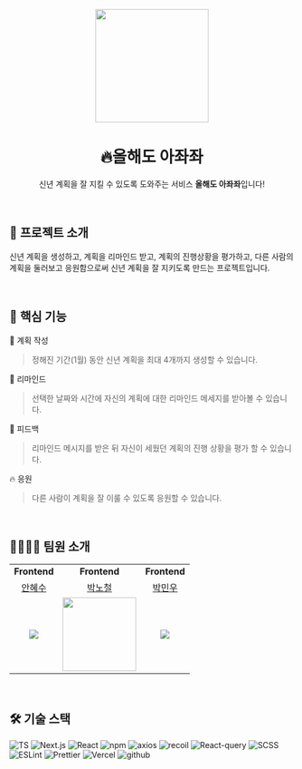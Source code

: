 <p align="middle" >
  <img width="200px;" src="https://velog.velcdn.com/images/minw0_o/post/4b51c4f6-62e0-4d57-8d2c-c8805cca2d76/image.png"/>
</p>
<h1 align="middle">🔥올해도 아좌좌</h1>
<p align="middle">신년 계획을 잘 지킬 수 있도록 도와주는 서비스 <b>올해도 아좌좌</b>입니다!</p>

<br>

## 🔎 프로젝트 소개
신년 계획을 생성하고, 계획을 리마인드 받고, 계획의 진행상황을 평가하고, 다른 사람의 계획을 둘러보고 응원함으로써 신년 계획을 잘 지키도록 만드는 프로젝트입니다. 

<br>


## 📌 핵심 기능
📅 계획 작성
> 정해진 기간(1월) 동안 신년 계획을 최대 4개까지 생성할 수 있습니다.

🔔 리마인드
> 선택한 날짜와 시간에 자신의 계획에 대한 리마인드 메세지를 받아볼 수 있습니다.

📝 피드백
> 리마인드 메시지를 받은 뒤 자신이 세웠던 계획의 진행 상황을 평가 할 수 있습니다.

🔥 응원
> 다른 사람이 계획을 잘 이룰 수 있도록 응원할 수 있습니다.

<br>

## 👨‍👩‍👧‍👦 팀원 소개
<table>
    <tr align="center">
        <td><B>Frontend</B></td>
        <td><B>Frontend</B></td>
        <td><B>Frontend</B></td>
    </tr>
    <tr align="center">
        <td><a href="https://github.com/suehdn">안혜수</a></td>
        <td><a href="https://github.com/qkdl60">박노철</a></td>
        <td><a href="https://github.com/MinwooP">박민우</a></td>
    </tr>
    <tr align="center">
        <td>
            <img src="https://github.com/suehdn.png?size=130">
        </td>
        <td>
            <img src='https://avatars.githubusercontent.com/u/61609327?v=4' width='130' height='130'>
        </td>
        <td>
            <img src="https://github.com/MinwooP.png?size=130">
        </td>
    </tr>
</table>

<br>


## 🛠️ 기술 스택
![TS](https://img.shields.io/badge/typescript-3178C6?style=for-the-badge&logo=typescript&logoColor=white)
![Next.js](https://img.shields.io/badge/next.js-000000?style=for-the-badge&logo=next.js&logoColor=white)
![React](https://img.shields.io/badge/react-61DAFB?style=for-the-badge&logo=react&logoColor=black)
![npm](https://img.shields.io/badge/npm-CB3837?style=for-the-badge&logo=npm&logoColor=white)
![axios](https://img.shields.io/badge/axios-5A29E4?style=for-the-badge&logo=axios&logoColor=white)
![recoil](https://img.shields.io/badge/recoil-3578E5?style=for-the-badge&logo=npm&logoColor=white)
![React-query](https://img.shields.io/badge/reactquery-FF4154?style=for-the-badge&logo=reactquery&logoColor=white)
![SCSS](https://img.shields.io/badge/sass-CC6699?style=for-the-badge&logo=sass&logoColor=white)
![ESLint](https://img.shields.io/badge/ESLint-4B32C3?style=for-the-badge&logo=ESLint&logoColor=white)
![Prettier](https://img.shields.io/badge/Prettier-F7B93E?style=for-the-badge&logo=Prettier&logoColor=black)
![Vercel](https://img.shields.io/badge/vercel-000000?style=for-the-badge&logo=vercel&logoColor=white)
![github](https://img.shields.io/badge/github-181717?style=for-the-badge&logo=github&logoColor=white)
